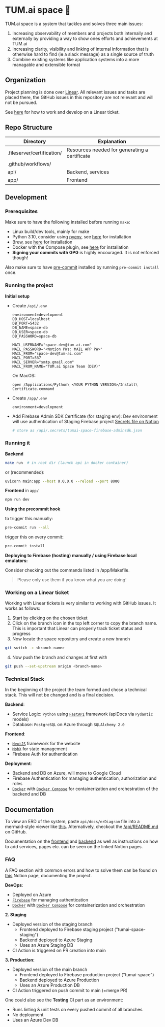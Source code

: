 #  TUM.ai space 🚀
  
TUM.ai space is a system that tackles and solves three main issues:
  1. Increasing observability of members and projects both internally and externally by providing a way to show ones efforts and achievements at TUM.ai 
  2. Increasing clarity, visibility and linking of internal information that is otherwise hard to find (ie a slack message) as a single source of truth
  3. Combine existing systems like application systems into a more managable and extensible format
  
##  Organization
  
Project planning is done over [Linear](https://linear.app/tum-ai/project/tumai-space-5b8716e29acb ). All relevant issues and tasks are placed there, the GitHub issues in this repository are not relevant and will not be pursued.
  
See [here](#working-on-a-linear-ticket ) for how to work and develop on a Linear ticket.
  
##  Repo Structure
  
| Directory | Explanation |
|---|---|
| .fileserver/certification/ | Resources needed for generating a certificate |
| .github/workflows/  |   |
| api/ | Backend, services |
| app/ | Frontend |
  
##  Development
  
  
###  Prerequisites
  
Make sure to have the following installed before running ```make```:
- Linux build/dev tools, mainly for make
- Python 3.10, consider using [pyenv](https://github.com/pyenv/pyenv ), see [here](https://github.com/pyenv/pyenv#automatic-installer ) for installation
- Brew, see [here](https://brew.sh ) for installation
- Docker with the Compose plugin, see [here](https://docs.docker.com/get-docker/ ) for installation
- **Signing your commits with GPG** is highly encouraged. It is not enforced though!
  
Also make sure to have [pre-commit](https://pre-commit.com ) installed by running ```pre-commit install``` once.
  
###  Running the project
  
**Initial setup**
  - Create `/api/.env`
    ```
    environment=development
    DB_HOST=localhost
    DB_PORT=5432
    DB_NAME=space-db
    DB_USER=space-db
    DB_PASSWORD=space-db
  
    MAIL_USERNAME="space-dev@tum-ai.com"
    MAIL_PASSWORD="<Notion PWs: MAIL APP PW>"
    MAIL_FROM="space-dev@tum-ai.com"
    MAIL_PORT=587
    MAIL_SERVER="smtp.gmail.com"
    MAIL_FROM_NAME="TUM.ai Space Team (DEV)"
    ```
  
    On MacOS:
    ```
    open /Applications/Python\ <YOUR PYTHON VERSION>/Install\ Certificate.command
    ```
  - Create `/app/.env`
    ```
    environment=development
    ```
  - Add Firebase Admin SDK Certificate (for staging env): Dev environment will use authentication of Staging Firebase project [Secrets file on Notion](https://www.notion.so/tum-ai/c893a21fc7034d3aa44f40d28fd71373?v=65bb26a99f124632ac28a8eabe3bf066 )
    ```bash
    # store as /api/.secrets/tumai-space-firebase-adminsdk.json
    ```
  
###  Running it
  
**Backend**
  
```bash
make run  # in root dir (launch api in docker container)
```
  
or (recommended):
  
```bash
uvicorn main:app --host 0.0.0.0 --reload --port 8000
```
  
**Frontend** in ```app/```
```bash
npm run dev
``` 
  
**Using the precommit hook**
  
to trigger this manually:
```bash
pre-commit run --all
```
  
trigger this on every commit:
```bash
pre-commit install
```
  
**Deploying to Firebase (hosting) manually / using Firebase local emulators:**
  
Consider checking out the commands listed in /app/Makefile.
> Please only use them if you know what you are doing!
  
###  Working on a Linear ticket
  
Working with Linear tickets is very similar to working with GitHub issues.
It works as follows:
1. Start by clicking on the chosen ticket
2. Click on the branch icon in the top left corner to copy the branch name. This is important that Linear can properly track ticket status and progress
3. Now locate the space repository and create a new branch
  ```bash
  git switch -c <branch-name>
  ```
4. Now push the branch and changes at first with
  ```bash
  git push --set-upstream origin <branch-name>
  ```
  
###  Technical Stack
  
In the beginning of the project the team formed and chose a technical stack. This will not be changed and is a final decision. 
  
**Backend**: 
  - Service Logic: `Python` using [`FastAPI`](https://github.com/tiangolo/fastapi ) framework (apiDocs via `Pydantic` models)
  - Database: `PostgreSQL` on Azure through `SQLAlchemy 2.0`
  
**Frontend**:
- [`NextJS`](https://nextjs.org/ ) framework for the website
-  [`MobX`](https://mobx.js.org ) for state management
- Firebase Auth for authentication
  
**Deployment**:
- Backend and DB on Azure, will move to Google Cloud
- Firebase Authentication for managing authentication, authorization and roles
- [`Docker`](https://www.docker.com/ ) with [`Docker Compose`](https://docs.docker.com/compose/ ) for containerization and orchestration of the backend and DB
  
##  Documentation
  
To view an ERD of the system, paste ```api/docs/erDiagram``` file into a mermaid-style viewer like [this](https://mermaid.live/ ).
Alternatively, checkout the [/api/README.md](https://github.com/tum-ai/space/tree/main/api ) on GitHub.
  
Documentation on the [frontend](https://www.notion.so/tum-ai/Frontend-Development-Guide-Documentation-259fdf1c5c1446d29fee4f16a39d4c0c?pvs=4 ) and [backend](https://www.notion.so/tum-ai/Backend-Development-Guide-Documentation-4c408603fb65439d94293c5189435770?pvs=4 ) as well as instructions on how to add services, pages etc. can be seen on the linked Notion pages.
  
###  FAQ
  
A FAQ section with common errors and how to solve them can be found on [this](https://www.notion.so/tum-ai/Space-10953cc88e334d61a1fb37744bc72291?pvs=4 ) Notion page, documenting the project.
  
**DevOps**:
- Deployed on Azure
- [`Firebase`](https://firebase.com/ ) for managing authentication
- [`Docker`](https://www.docker.com/ ) with [`Docker Compose`](https://docs.docker.com/compose/ ) for containerization and orchestration
  
**2. Staging**
- Deployed version of the staging branch
  - Frontend deployed to Firebase staging project ("tumai-space-staging")
  - Backend deployed to Azure Staging
  - Uses an Azure Staging DB
- CI Action is triggered on PR creation into main
  
**3. Production**:
- Deployed version of the main branch
  - Frontend deployed to Firebase production project ("tumai-space")
  - Backend deployed to Azure Production 
  - Uses an Azure Production DB
- CI Action triggered on push commit to main (=merge PR)
  
One could also see the **Testing** CI part as an environment:
- Runs linting & unit tests on every pushed commit of all branches
- No deployment
- Uses an Azure Dev DB
  